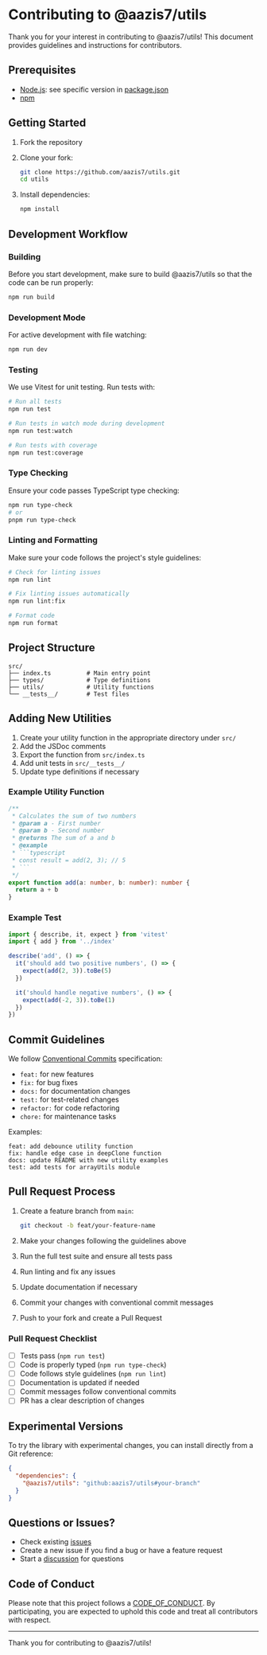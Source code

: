 # Contributing to @aazis7/utils

Thank you for your interest in contributing to @aazis7/utils! This document provides guidelines and instructions for contributors.

## Prerequisites

- [Node.js](https://nodejs.org/en/download/): see specific version in [package.json](./package.json)
- [npm](https://www.npmjs.com/)

## Getting Started

1. Fork the repository
2. Clone your fork:

   ```bash
   git clone https://github.com/aazis7/utils.git
   cd utils
   ```

3. Install dependencies:
   ```bash
   npm install
   ```

## Development Workflow

### Building

Before you start development, make sure to build @aazis7/utils so that the code can be run properly:

```bash
npm run build
```

### Development Mode

For active development with file watching:

```bash
npm run dev
```

### Testing

We use Vitest for unit testing. Run tests with:

```bash
# Run all tests
npm run test

# Run tests in watch mode during development
npm run test:watch

# Run tests with coverage
npm run test:coverage
```

### Type Checking

Ensure your code passes TypeScript type checking:

```bash
npm run type-check
# or
pnpm run type-check
```

### Linting and Formatting

Make sure your code follows the project's style guidelines:

```bash
# Check for linting issues
npm run lint

# Fix linting issues automatically
npm run lint:fix

# Format code
npm run format
```

## Project Structure

```
src/
├── index.ts          # Main entry point
├── types/            # Type definitions
├── utils/            # Utility functions
└── __tests__/        # Test files
```

## Adding New Utilities

1. Create your utility function in the appropriate directory under `src/`
2. Add the JSDoc comments
3. Export the function from `src/index.ts`
4. Add unit tests in `src/__tests__/`
5. Update type definitions if necessary

### Example Utility Function

````typescript
/**
 * Calculates the sum of two numbers
 * @param a - First number
 * @param b - Second number
 * @returns The sum of a and b
 * @example
 * ```typescript
 * const result = add(2, 3); // 5
 * ```
 */
export function add(a: number, b: number): number {
  return a + b
}
````

### Example Test

```typescript
import { describe, it, expect } from 'vitest'
import { add } from '../index'

describe('add', () => {
  it('should add two positive numbers', () => {
    expect(add(2, 3)).toBe(5)
  })

  it('should handle negative numbers', () => {
    expect(add(-2, 3)).toBe(1)
  })
})
```

## Commit Guidelines

We follow [Conventional Commits](https://www.conventionalcommits.org/) specification:

- `feat:` for new features
- `fix:` for bug fixes
- `docs:` for documentation changes
- `test:` for test-related changes
- `refactor:` for code refactoring
- `chore:` for maintenance tasks

Examples:

```
feat: add debounce utility function
fix: handle edge case in deepClone function
docs: update README with new utility examples
test: add tests for arrayUtils module
```

## Pull Request Process

1. Create a feature branch from `main`:

   ```bash
   git checkout -b feat/your-feature-name
   ```

2. Make your changes following the guidelines above
3. Run the full test suite and ensure all tests pass
4. Run linting and fix any issues
5. Update documentation if necessary
6. Commit your changes with conventional commit messages
7. Push to your fork and create a Pull Request

### Pull Request Checklist

- [ ] Tests pass (`npm run test`)
- [ ] Code is properly typed (`npm run type-check`)
- [ ] Code follows style guidelines (`npm run lint`)
- [ ] Documentation is updated if needed
- [ ] Commit messages follow conventional commits
- [ ] PR has a clear description of changes

## Experimental Versions

To try the library with experimental changes, you can install directly from a Git reference:

```json
{
  "dependencies": {
    "@aazis7/utils": "github:aazis7/utils#your-branch"
  }
}
```

## Questions or Issues?

- Check existing [issues](https://github.com/aazis7/utils/issues)
- Create a new issue if you find a bug or have a feature request
- Start a [discussion](https://github.com/aazis7/utils/discussions) for questions

## Code of Conduct

Please note that this project follows a [CODE_OF_CONDUCT](https://github.com/aazis7/utils/blob/main/CODE_OF_CONDUCT.md). By participating, you are expected to uphold this code and treat all contributors with respect.

---

Thank you for contributing to @aazis7/utils!
